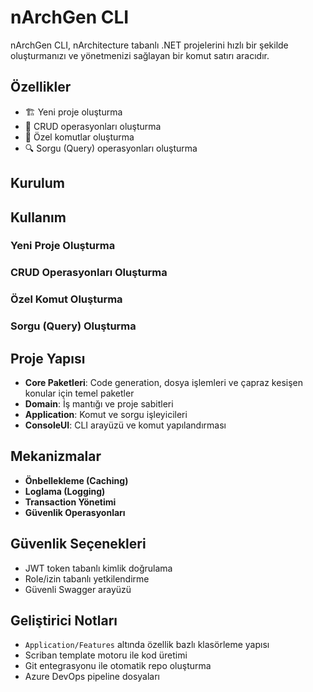 # nArchGen CLI

nArchGen CLI, nArchitecture tabanlı .NET projelerini hızlı bir şekilde oluşturmanızı ve yönetmenizi sağlayan bir komut satırı aracıdır.

## Özellikler

- 🏗️ Yeni proje oluşturma
- 🔄 CRUD operasyonları oluşturma 
- 📝 Özel komutlar oluşturma
- 🔍 Sorgu (Query) operasyonları oluşturma

## Kurulum
## Kullanım

### Yeni Proje Oluşturma
### CRUD Operasyonları Oluşturma
### Özel Komut Oluşturma
### Sorgu (Query) Oluşturma
## Proje Yapısı

- **Core Paketleri**: Code generation, dosya işlemleri ve çapraz kesişen konular için temel paketler
- **Domain**: İş mantığı ve proje sabitleri
- **Application**: Komut ve sorgu işleyicileri 
- **ConsoleUI**: CLI arayüzü ve komut yapılandırması

## Mekanizmalar

- **Önbellekleme (Caching)**
- **Loglama (Logging)** 
- **Transaction Yönetimi**
- **Güvenlik Operasyonları**

## Güvenlik Seçenekleri

- JWT token tabanlı kimlik doğrulama
- Role/izin tabanlı yetkilendirme 
- Güvenli Swagger arayüzü

## Geliştirici Notları

- `Application/Features` altında özellik bazlı klasörleme yapısı
- Scriban template motoru ile kod üretimi
- Git entegrasyonu ile otomatik repo oluşturma
- Azure DevOps pipeline dosyaları
